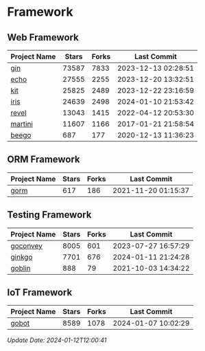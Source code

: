 # Framework

## Web Framework
| Project Name | Stars | Forks | Last Commit |
| ------------ | ----- | ----- | ----------- |
| [gin](https://github.com/gin-gonic/gin) | 73587 | 7833 | 2023-12-13 02:28:51 |
| [echo](https://github.com/labstack/echo) | 27555 | 2255 | 2023-12-20 13:32:51 |
| [kit](https://github.com/go-kit/kit) | 25825 | 2489 | 2023-12-22 23:16:59 |
| [iris](https://github.com/kataras/iris) | 24639 | 2498 | 2024-01-10 21:53:42 |
| [revel](https://github.com/revel/revel) | 13043 | 1415 | 2022-04-12 20:53:30 |
| [martini](https://github.com/go-martini/martini) | 11607 | 1166 | 2017-01-21 21:58:54 |
| [beego](https://github.com/astaxie/beego) | 687 | 177 | 2020-12-13 11:36:23 |

## ORM Framework
| Project Name | Stars | Forks | Last Commit |
| ------------ | ----- | ----- | ----------- |
| [gorm](https://github.com/jinzhu/gorm) | 617 | 186 | 2021-11-20 01:15:37 |

## Testing Framework
| Project Name | Stars | Forks | Last Commit |
| ------------ | ----- | ----- | ----------- |
| [goconvey](https://github.com/smartystreets/goconvey) | 8005 | 601 | 2023-07-27 16:57:29 |
| [ginkgo](https://github.com/onsi/ginkgo) | 7701 | 676 | 2024-01-11 21:24:28 |
| [goblin](https://github.com/franela/goblin) | 888 | 79 | 2021-10-03 14:34:22 |

## IoT Framework
| Project Name | Stars | Forks | Last Commit |
| ------------ | ----- | ----- | ----------- |
| [gobot](https://github.com/hybridgroup/gobot) | 8589 | 1078 | 2024-01-07 10:02:29 |

*Update Date: 2024-01-12T12:00:41*